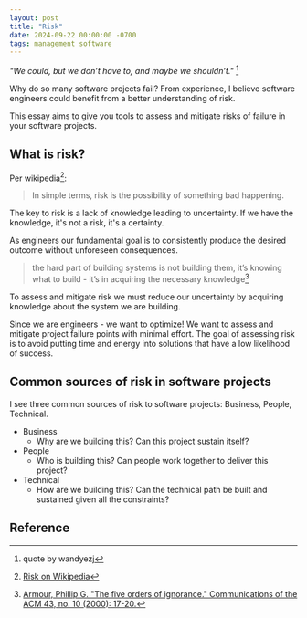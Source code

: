 ```yaml
---
layout: post
title: "Risk"
date: 2024-09-22 00:00:00 -0700
tags: management software
---
```


_"We could, but we don’t have to, and maybe we shouldn’t."_ [^wandyezj-assess]

Why do so many software projects fail? From experience, I believe software engineers could benefit from a better understanding of risk.

This essay aims to give you tools to assess and mitigate risks of failure in your software projects.


## What is risk?

Per wikipedia[^wikipedia-risk]:

> In simple terms, risk is the possibility of something bad happening.

The key to risk is a lack of knowledge leading to uncertainty. If we have the knowledge, it's not a risk, it's a certainty.

As engineers our fundamental goal is to consistently produce the desired outcome without unforeseen consequences.

> the hard part of building systems is not building them, it’s knowing what to build - it’s in acquiring the necessary knowledge[^five-orders-of-ignorance]

To assess and mitigate risk we must reduce our uncertainty by acquiring knowledge about the system we are building.

Since we are engineers - we want to optimize! We want to assess and mitigate project failure points with minimal effort. The goal of assessing risk is to avoid putting time and energy into solutions that have a low likelihood of success.

## Common sources of risk in software projects

I see three common sources of risk to software projects: Business, People, Technical.

- Business
    - Why are we building this? Can this project sustain itself?
- People
    - Who is building this? Can people work together to deliver this project?
- Technical
    - How are we building this? Can the technical path be built and sustained given all the constraints?

## Reference

[^wandyezj-assess]: quote by wandyezj

[^wikipedia-risk]: [Risk on Wikipedia](https://en.wikipedia.org/wiki/Risk)

[^five-orders-of-ignorance]: [Armour, Phillip G. "The five orders of ignorance." Communications of the ACM 43, no. 10 (2000): 17-20.](https://raw.github.com/wandyezj/reference/master/five-orders-of-ignorance.pdf)

